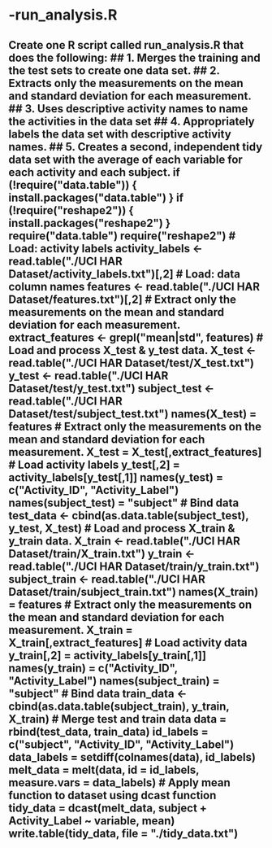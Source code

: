 # -run_analysis.R
## Create one R script called run_analysis.R that does the following: ## 1. Merges the training and the test sets to create one data set. ## 2. Extracts only the measurements on the mean and standard deviation for each measurement. ## 3. Uses descriptive activity names to name the activities in the data set ## 4. Appropriately labels the data set with descriptive activity names. ## 5. Creates a second, independent tidy data set with the average of each variable for each activity and each subject.  if (!require("data.table")) {   install.packages("data.table") }  if (!require("reshape2")) {   install.packages("reshape2") }  require("data.table") require("reshape2")  # Load: activity labels activity_labels &lt;- read.table("./UCI HAR Dataset/activity_labels.txt")[,2]  # Load: data column names features &lt;- read.table("./UCI HAR Dataset/features.txt")[,2]  # Extract only the measurements on the mean and standard deviation for each measurement. extract_features &lt;- grepl("mean|std", features)  # Load and process X_test &amp; y_test data. X_test &lt;- read.table("./UCI HAR Dataset/test/X_test.txt") y_test &lt;- read.table("./UCI HAR Dataset/test/y_test.txt") subject_test &lt;- read.table("./UCI HAR Dataset/test/subject_test.txt")  names(X_test) = features  # Extract only the measurements on the mean and standard deviation for each measurement. X_test = X_test[,extract_features]  # Load activity labels y_test[,2] = activity_labels[y_test[,1]] names(y_test) = c("Activity_ID", "Activity_Label") names(subject_test) = "subject"  # Bind data test_data &lt;- cbind(as.data.table(subject_test), y_test, X_test)  # Load and process X_train &amp; y_train data. X_train &lt;- read.table("./UCI HAR Dataset/train/X_train.txt") y_train &lt;- read.table("./UCI HAR Dataset/train/y_train.txt")  subject_train &lt;- read.table("./UCI HAR Dataset/train/subject_train.txt")  names(X_train) = features  # Extract only the measurements on the mean and standard deviation for each measurement. X_train = X_train[,extract_features]  # Load activity data y_train[,2] = activity_labels[y_train[,1]] names(y_train) = c("Activity_ID", "Activity_Label") names(subject_train) = "subject"  # Bind data train_data &lt;- cbind(as.data.table(subject_train), y_train, X_train)  # Merge test and train data data = rbind(test_data, train_data)  id_labels   = c("subject", "Activity_ID", "Activity_Label") data_labels = setdiff(colnames(data), id_labels) melt_data      = melt(data, id = id_labels, measure.vars = data_labels)  # Apply mean function to dataset using dcast function tidy_data   = dcast(melt_data, subject + Activity_Label ~ variable, mean)  write.table(tidy_data, file = "./tidy_data.txt")
